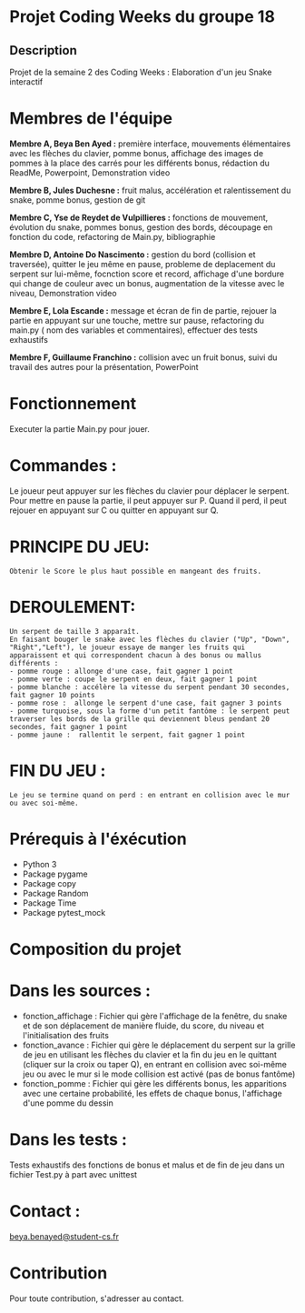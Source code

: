# Projet Coding Weeks du groupe 18


## Description
Projet de la semaine 2 des Coding Weeks : Elaboration d'un jeu Snake interactif

# Membres de l'équipe
**Membre A, Beya Ben Ayed :** première interface, mouvements élémentaires avec les flèches du clavier, pomme bonus, affichage des images de pommes à la place des carrés pour les différents bonus, rédaction du ReadMe, Powerpoint​, Demonstration video

**Membre B, Jules Duchesne :**  fruit malus, accélération et ralentissement du snake, pomme bonus, gestion de git​   

**Membre C, Yse de Reydet de Vulpillieres :** fonctions de mouvement, évolution du snake, pommes bonus, gestion des bords, découpage en fonction du code, refactoring de Main.py, biblio​graphie

**Membre D, Antoine Do Nascimento :** gestion du bord (collision et traversée), quitter le jeu même en pause, probleme de deplacement du serpent sur lui-même, focnction score et record, affichage d'une bordure qui change de couleur avec un bonus, augmentation de la vitesse avec le niveau​, Demonstration video

**Membre E, Lola Escande :** message et écran de fin de partie, rejouer la partie en appuyant sur une touche, mettre sur pause, refactoring du main.py ( nom des variables et commentaires), effectuer des tests​ exhaustifs

**Membre F, Guillaume Franchino :** collision avec un fruit bonus, suivi du travail des autres pour la présentation, PowerPoint     

# Fonctionnement
Executer la partie Main.py pour jouer.  


# Commandes : 
Le joueur peut appuyer sur les flèches du clavier pour déplacer le serpent. Pour mettre en pause la partie, il peut appuyer sur P. Quand il perd, il peut rejouer en appuyant sur C ou quitter en appuyant sur Q.

# PRINCIPE DU JEU:   
    Obtenir le Score le plus haut possible en mangeant des fruits.

# DEROULEMENT:   
    Un serpent de taille 3 apparaît.   
    En faisant bouger le snake avec les flèches du clavier ("Up", "Down", "Right","Left"), le joueur essaye de manger les fruits qui apparaissent et qui correspondent chacun à des bonus ou mallus différents :  
    - pomme rouge : allonge d'une case, fait gagner 1 point  
    - pomme verte : coupe le serpent en deux, fait gagner 1 point  
    - pomme blanche : accélère la vitesse du serpent pendant 30 secondes, fait gagner 10 points  
    - pomme rose :  allonge le serpent d'une case, fait gagner 3 points 
    - pomme turquoise, sous la forme d'un petit fantôme : le serpent peut traverser les bords de la grille qui deviennent bleus pendant 20 secondes, fait gagner 1 point
    - pomme jaune :  rallentit le serpent, fait gagner 1 point 


# FIN DU JEU :   
    Le jeu se termine quand on perd : en entrant en collision avec le mur ou avec soi-même.


# Prérequis à l'éxécution
- Python 3
- Package pygame
- Package copy
- Package Random
- Package Time
- Package pytest_mock


# Composition du projet 
#       Dans les sources : 
- fonction_affichage : Fichier qui gère l'affichage de la fenêtre, du snake et de son déplacement de manière fluide, du score, du niveau et l'initialisation des fruits
- fonction_avance : Fichier qui gère le déplacement du serpent sur la grille de jeu en utilisant les flèches du clavier et la fin du jeu en le quittant (cliquer sur la croix ou taper Q), en entrant en collision avec soi-même jeu ou avec le mur si le mode collision est activé (pas de bonus fantôme)
- fonction_pomme : Fichier qui gère les différents bonus, les apparitions avec une certaine probabilité, les effets de chaque bonus, l'affichage d'une pomme du dessin

#       Dans les tests : 
Tests exhaustifs des fonctions de bonus et malus et de fin de jeu dans un fichier Test.py à part avec unittest


# Contact : 
beya.benayed@student-cs.fr


# Contribution
Pour toute contribution, s'adresser au contact.

